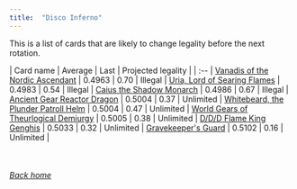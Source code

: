 ```yaml
---
title:  "Disco Inferno"
---
```


This is a list of cards that are likely to change legality before the next rotation.

| Card name | Average | Last | Projected legality |
| :-- |
[Vanadis of the Nordic Ascendant](https://db.ygoprodeck.com/card/?search=Vanadis%20of%20the%20Nordic%20Ascendant) | 0.4963 | 0.70 | Illegal |
[Uria, Lord of Searing Flames](https://db.ygoprodeck.com/card/?search=Uria,%20Lord%20of%20Searing%20Flames) | 0.4983 | 0.54 | Illegal |
[Caius the Shadow Monarch](https://db.ygoprodeck.com/card/?search=Caius%20the%20Shadow%20Monarch) | 0.4986 | 0.67 | Illegal |
[Ancient Gear Reactor Dragon](https://db.ygoprodeck.com/card/?search=Ancient%20Gear%20Reactor%20Dragon) | 0.5004 | 0.37 | Unlimited |
[Whitebeard, the Plunder Patroll Helm](https://db.ygoprodeck.com/card/?search=Whitebeard,%20the%20Plunder%20Patroll%20Helm) | 0.5004 | 0.47 | Unlimited |
[World Gears of Theurlogical Demiurgy](https://db.ygoprodeck.com/card/?search=World%20Gears%20of%20Theurlogical%20Demiurgy) | 0.5005 | 0.38 | Unlimited |
[D/D/D Flame King Genghis](https://db.ygoprodeck.com/card/?search=D/D/D%20Flame%20King%20Genghis) | 0.5033 | 0.32 | Unlimited |
[Gravekeeper's Guard](https://db.ygoprodeck.com/card/?search=Gravekeeper's%20Guard) | 0.5102 | 0.16 | Unlimited |

<br>

###### [Back home](index)